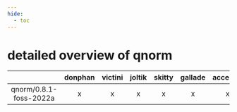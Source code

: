 ```yaml
---
hide:
  - toc
---
```


detailed overview of qnorm
==========================

| |donphan|victini|joltik|skitty|gallade|accelgor|swalot|doduo|
| :---: | :---: | :---: | :---: | :---: | :---: | :---: | :---: | :---: |
|qnorm/0.8.1-foss-2022a|x|x|x|x|x|x|x|x|
